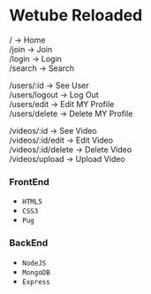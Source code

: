 # Wetube Reloaded

/ -> Home  
/join -> Join  
/login -> Login  
/search -> Search  

/users/:id -> See User  
/users/logout -> Log Out  
/users/edit -> Edit MY Profile  
/users/delete -> Delete MY Profile  

/videos/:id -> See Video  
/videos/:id/edit -> Edit Video  
/videos/:id/delete -> Delete Video  
/videos/upload -> Upload Video  

### FrontEnd
- `HTML5`
- `CSS3`
- `Pug`

### BackEnd
- `NodeJS`
- `MongoDB`
- `Express`